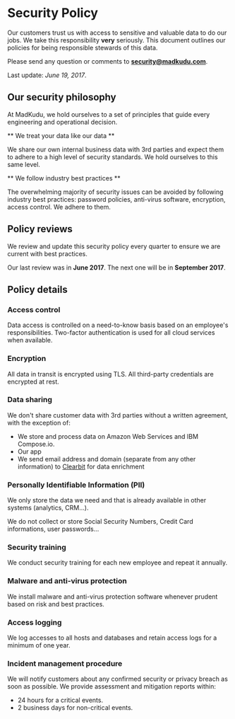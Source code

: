 # Security Policy

Our customers trust us with access to sensitive and valuable data to do our jobs. We take this responsibility <strong>very</strong> seriously. This document outlines our policies for being responsible stewards of this data.

Please send any question or comments to **[security@madkudu.com](mailto:security@madkudu.com)**.

Last update: *June 19, 2017*.

## Our security philosophy

At MadKudu, we hold ourselves to a set of principles that guide every engineering and operational decision.

** We treat your data like our data **

We share our own internal business data with 3rd parties and expect them to adhere to a high level of security standards. We hold ourselves to this same level.

** We follow industry best practices **

The overwhelming majority of security issues can be avoided by following industry best practices: password policies, anti-virus software, encryption, access control. We adhere to them.

## Policy reviews

We review and update this security policy every quarter to ensure we are current with best practices.

Our last review was in **June 2017**.
The next one will be in **September 2017**.

## Policy details

### Access control

Data access is controlled on a need-to-know basis based on an employee's responsibilities.
Two-factor authentication is used for all cloud services when available.

### Encryption

All data in transit is encrypted using TLS.
All third-party credentials are encrypted at rest.

### Data sharing

We don't share customer data with 3rd parties without a written agreement, with the exception of:

- We store and process data on Amazon Web Services and IBM Compose.io.
- Our app
- We send email address and domain (separate from any other information) to [Clearbit](http://www.clearbit.com) for data enrichment

### Personally Identifiable Information (PII)

We only store the data we need and that is already available in other systems (analytics, CRM...).

We do not collect or store Social Security Numbers, Credit Card informations, user passwords...

### Security training

We conduct security training for each new employee and repeat it annually.

### Malware and anti-virus protection

We install malware and anti-virus protection software whenever prudent based on risk and best practices.

### Access logging

We log accesses to all hosts and databases and retain access logs for a minimum of one year.

### Incident management procedure

We will notify customers about any confirmed security or privacy breach as soon as possible. We provide assessment and mitigation reports within:

- 24 hours for a critical events.
- 2 business days for non-critical events.
